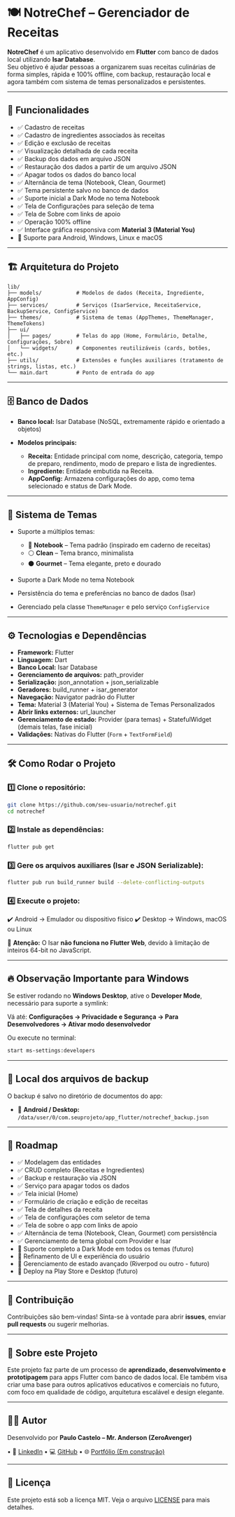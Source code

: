# 🍽️ NotreChef – Gerenciador de Receitas

**NotreChef** é um aplicativo desenvolvido em **Flutter** com banco de dados local utilizando **Isar Database**.  
Seu objetivo é ajudar pessoas a organizarem suas receitas culinárias de forma simples, rápida e 100% offline, com backup, restauração local e agora também com sistema de temas personalizados e persistentes.

---

## 🚀 Funcionalidades

- ✅ Cadastro de receitas
- ✅ Cadastro de ingredientes associados às receitas
- ✅ Edição e exclusão de receitas
- ✅ Visualização detalhada de cada receita
- ✅ Backup dos dados em arquivo JSON
- ✅ Restauração dos dados a partir de um arquivo JSON
- ✅ Apagar todos os dados do banco local
- ✅ Alternância de tema (Notebook, Clean, Gourmet)
- ✅ Tema persistente salvo no banco de dados
- ✅ Suporte inicial a Dark Mode no tema Notebook
- ✅ Tela de Configurações para seleção de tema
- ✅ Tela de Sobre com links de apoio
- ✅ Operação 100% offline
- ✅ Interface gráfica responsiva com **Material 3 (Material You)**
- 🚀 Suporte para Android, Windows, Linux e macOS

---

## 🏗️ Arquitetura do Projeto

```plaintext
lib/
├── models/           # Modelos de dados (Receita, Ingrediente, AppConfig)
├── services/         # Serviços (IsarService, ReceitaService, BackupService, ConfigService)
├── themes/           # Sistema de temas (AppThemes, ThemeManager, ThemeTokens)
├── ui/
│   ├── pages/        # Telas do app (Home, Formulário, Detalhe, Configurações, Sobre)
│   └── widgets/      # Componentes reutilizáveis (cards, botões, etc.)
├── utils/            # Extensões e funções auxiliares (tratamento de strings, listas, etc.)
└── main.dart         # Ponto de entrada do app
````

---

## 🗄️ Banco de Dados

* **Banco local:** Isar Database (NoSQL, extremamente rápido e orientado a objetos)
* **Modelos principais:**

  * **Receita:** Entidade principal com nome, descrição, categoria, tempo de preparo, rendimento, modo de preparo e lista de ingredientes.
  * **Ingrediente:** Entidade embutida na Receita.
  * **AppConfig:** Armazena configurações do app, como tema selecionado e status de Dark Mode.

---

## 🎨 Sistema de Temas

* Suporte a múltiplos temas:

  * 🎨 **Notebook** – Tema padrão (inspirado em caderno de receitas)
  * ⚪ **Clean** – Tema branco, minimalista
  * ⚫ **Gourmet** – Tema elegante, preto e dourado
* Suporte a Dark Mode no tema Notebook
* Persistência do tema e preferências no banco de dados (Isar)
* Gerenciado pela classe `ThemeManager` e pelo serviço `ConfigService`

---

## ⚙️ Tecnologias e Dependências

* **Framework:** Flutter
* **Linguagem:** Dart
* **Banco Local:** Isar Database
* **Gerenciamento de arquivos:** path\_provider
* **Serialização:** json\_annotation + json\_serializable
* **Geradores:** build\_runner + isar\_generator
* **Navegação:** Navigator padrão do Flutter
* **Tema:** Material 3 (Material You) + Sistema de Temas Personalizados
* **Abrir links externos:** url\_launcher
* **Gerenciamento de estado:** Provider (para temas) + StatefulWidget (demais telas, fase inicial)
* **Validações:** Nativas do Flutter (`Form` + `TextFormField`)

---

## 🛠️ Como Rodar o Projeto

### 1️⃣ Clone o repositório:

```bash
git clone https://github.com/seu-usuario/notrechef.git
cd notrechef
```

### 2️⃣ Instale as dependências:

```bash
flutter pub get
```

### 3️⃣ Gere os arquivos auxiliares (Isar e JSON Serializable):

```bash
flutter pub run build_runner build --delete-conflicting-outputs
```

### 4️⃣ Execute o projeto:

✔️ Android → Emulador ou dispositivo físico
✔️ Desktop → Windows, macOS ou Linux

🚫 **Atenção:** O Isar **não funciona no Flutter Web**, devido à limitação de inteiros 64-bit no JavaScript.

---

## 🔥 Observação Importante para Windows

Se estiver rodando no **Windows Desktop**, ative o **Developer Mode**, necessário para suporte a symlink:

Vá até:
**Configurações → Privacidade e Segurança → Para Desenvolvedores → Ativar modo desenvolvedor**

Ou execute no terminal:

```bash
start ms-settings:developers
```

---

## 💾 Local dos arquivos de backup

O backup é salvo no diretório de documentos do app:

* 📍 **Android / Desktop:**
  `/data/user/0/com.seuprojeto/app_flutter/notrechef_backup.json`

---

## 📅 Roadmap

* ✅ Modelagem das entidades
* ✅ CRUD completo (Receitas e Ingredientes)
* ✅ Backup e restauração via JSON
* ✅ Serviço para apagar todos os dados
* ✅ Tela inicial (Home)
* ✅ Formulário de criação e edição de receitas
* ✅ Tela de detalhes da receita
* ✅ Tela de configurações com seletor de tema
* ✅ Tela de sobre o app com links de apoio
* ✅ Alternância de tema (Notebook, Clean, Gourmet) com persistência
* ✅ Gerenciamento de tema global com Provider e Isar
* 🚀 Suporte completo a Dark Mode em todos os temas (futuro)
* 🚀 Refinamento de UI e experiência do usuário
* 🚀 Gerenciamento de estado avançado (Riverpod ou outro - futuro)
* 🚀 Deploy na Play Store e Desktop (futuro)

---

## 🤝 Contribuição

Contribuições são bem-vindas!
Sinta-se à vontade para abrir **issues**, enviar **pull requests** ou sugerir melhorias.

---

## 🧠 Sobre este Projeto

Este projeto faz parte de um processo de **aprendizado, desenvolvimento e prototipagem** para apps Flutter com banco de dados local.
Ele também visa criar uma base para outros aplicativos educativos e comerciais no futuro, com foco em qualidade de código, arquitetura escalável e design elegante.

---

## 🧑‍💻 Autor

Desenvolvido por **Paulo Castelo – Mr. Anderson (ZeroAvenger)**

• 🚀 [LinkedIn](https://www.linkedin.com/in/paulo-castelo/)
• 💻 [GitHub](https://github.com/paulocastelo)
• 🌐 [Portfólio (Em construção)](https://github.com/paulocastelo)

---

## 📝 Licença

Este projeto está sob a licença MIT.
Veja o arquivo [LICENSE](LICENSE) para mais detalhes.
